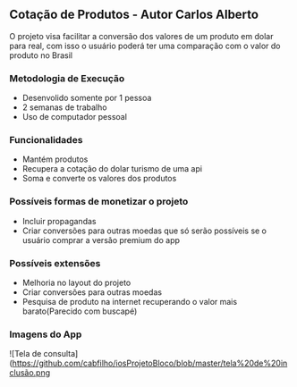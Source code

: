 ## Cotação de Produtos - Autor Carlos Alberto
O projeto visa facilitar a conversão dos valores de um produto em dolar para real, com isso o usuário poderá ter uma comparação com o valor do produto no Brasil
### Metodologia de Execução


* Desenvolido somente por 1 pessoa
* 2 semanas de trabalho
* Uso de computador pessoal

### Funcionalidades

* Mantém produtos
* Recupera a cotação do dolar turismo de uma api
* Soma e converte os valores dos produtos

### Possíveis formas de monetizar o projeto 
* Incluir propagandas 
* Criar conversões para outras moedas que só serão possíveis se o usuário comprar a versão premium do app

### Possíveis extensões
* Melhoria no layout do projeto
* Criar conversões para outras moedas
* Pesquisa de produto na internet recuperando o valor mais barato(Parecido com buscapé)

### Imagens do App
![Tela de consulta](https://github.com/cabfilho/iosProjetoBloco/blob/master/tela%20de%20inclusão.png
